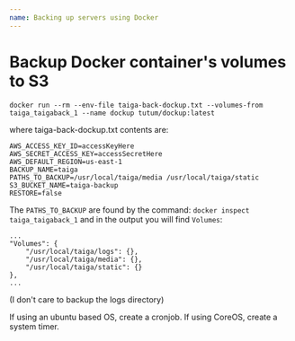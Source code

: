 ```yaml
---
name: Backing up servers using Docker
---
```


# Backup Docker container's volumes to S3

```
docker run --rm --env-file taiga-back-dockup.txt --volumes-from taiga_taigaback_1 --name dockup tutum/dockup:latest
```

where taiga-back-dockup.txt contents are:

```
AWS_ACCESS_KEY_ID=accessKeyHere
AWS_SECRET_ACCESS_KEY=accessSecretHere
AWS_DEFAULT_REGION=us-east-1
BACKUP_NAME=taiga
PATHS_TO_BACKUP=/usr/local/taiga/media /usr/local/taiga/static
S3_BUCKET_NAME=taiga-backup
RESTORE=false
```

The `PATHS_TO_BACKUP` are found by the command: `docker inspect taiga_taigaback_1` and in the output you will find `Volumes`:

```
...
"Volumes": {
    "/usr/local/taiga/logs": {},
    "/usr/local/taiga/media": {},
    "/usr/local/taiga/static": {}
},
...
```

(I don't care to backup the logs directory)

If using an ubuntu based OS, create a cronjob. If using CoreOS, create a system timer. 
